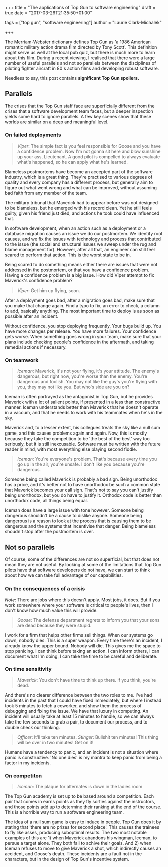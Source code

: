 +++
title = "The applications of Top Gun to software engineering"
draft = true
date = "2017-03-26T21:35:50+01:00"

tags = ["top gun", "software engineering"]
author = "Laurie Clark-Michalek"

+++

The Merriam-Webster dictionary defines Top Gun as 'a 1986 American romantic
military action drama film directed by Tony Scott'. This definition might serve
us well at the local pub quiz, but there is much more to learn about this film.
During a recent viewing, I realised that there were a large number of useful
parallels and not so parallels between the disciplines of piloting fighter
aircraft in 80's action films and developing robust software.

Needless to say, this post contains **significant Top Gun spoilers.**

## Parallels

The crises that the Top Gun staff face are superficially different from the
crises that a software development team faces, but a deeper inspection yields
some hard to ignore parallels. A few key scenes show that these worlds are
similar on a deep and meaningful level.

### On failed deployments

> *Viper*: The simple fact is you feel responsible for Goose and you have a confidence problem. Now I'm not gonna sit here and blow sunshine up your ass, Lieutenant. A good pilot is compelled to always evaluate what's happened, so he can apply what he's learned.

Blameless postmortems have become an accepted part of the software industry,
which is a great thing. They're practised to various degrees of quality and
every company has a different process, but generally aim to figure out what went
wrong and what can be improved, without assuming bad faith from any member of
the team.

The military tribunal that Maverick had to appear before was not designed to be
blameless, but he emerged with his record clean. Yet he still feels guilty,
given his friend just died, and actions he took could have influenced that.

In software development, when an action such as a deployment or a database
migration causes an issue we do our postmortem. We identify root causes, and
we fix the issues with technology and process that contributed to the issue (the
social and structural issues we sweep under the rug and blame management for).
However, after all that, an engineer can still feel scared to perform that
action. This is the worst state to be in.

Being scared to do something means either there are issues that were not
addressed in the postmortem, or that you have a confidence problem. Having a
confidence problem is a big issue. How did Viper attempt to fix Maverick's
confidence problem?

> *Viper*: Get him up flying, soon.

After a deployment goes bad, after a migration goes bad, make sure that you make
that change again. Find a typo to fix, an error to check, a column to add,
basically anything. The most important time to deploy is as soon as possible
after an incident.

Without confidence, you stop deploying frequently. Your bugs build up. You have
more changes per release. You have more failures. Your confidence gets worse.
When something goes wrong in your team, make sure that your plans include checking
people's confidence in the aftermath, and taking remedial actions if necessary.

### On teamwork

> *Iceman*: Maverick, it's not your flying, it's your attitude. The enemy's dangerous, but right now, you're worse than the enemy. You're dangerous and foolish. You may not like the guy's you're flying with you, they may not like you. But who's side are you on?

Iceman is often portrayed as the antagonist in Top Gun, but he provides Maverick
with a lot of salient points, if presented in a less than constructive manner.
Iceman understands better than Maverick that he doesn't operate in a vaccum, and
that he needs to work with his teammates when he's in the sky.

Maverick and, to a lesser extent, his collegues treats the sky like a null sum
game, and this causes problems again and again. Now, this is mostly because they
take the competition to be 'the best of the best' way too seriously, but it is
still inexcusable. Software must be written with the future reader in mind, with
most everything else playing second fiddle.

> *Iceman*: You're everyone's problem. That's because every time you go up in the air, you're unsafe. I don't like you because you're dangerous.

Someone being called Maverick is probably a bad sign. Being unorthodox has a
price, and it's better not to have unorthodox be such a common state that
Maverick becomes your call sign. That's not to say you can't justify being
unorthodox, but you do have to justify it. Orthodox code is better than
unorthodox code, all things being equal.

Iceman does have a large issue with tone however. Someone being dangerous
shouldn't be a cause to dislike anyone. Someone being dangerous is a reason to
look at the process that is causing them to be dangerous and the systems that
incentivise that danger. Being blameless shoudn't stop after the postmortem is
over.

## Not so parallels

Of course, some of the differences are not so superficial, but that does not
mean they are not useful. By looking at some of the limitations that Top Gun
pilots have that software developers do not have, we can start to think about
how we can take full advantage of our capabilities.

### On the consequences of a crisis

*Note*: There are jobs where this doesn't apply. Most jobs, it does. But if you
work somewhere where your software is critical to people's lives, then I don't
know how much value this will provide.

> *Goose*: The defense department regrets to inform you that your sons are dead because they were stupid.

I work for a firm that helps other firms sell things. When our systems go down,
nobody dies. This is a super weapon. Every time there's an incident, I already
know the upper bound. Nobody will die. This gives me the space to stop panicing.
I can think before taking an action. I can inform others, I can document what
I'm doing, I can take the time to be careful and deliberate.


### On time sensitivity

> *Maverick*: You don't have time to think up there. If you think, you're dead.

And there's no clearer difference between the two roles to me. I've had
incidents in the past that I could have fixed immediately, but where I instead
took 5 minutes to fetch a coworker, and show them the process of debugging and
fixing the issue. We have that luxury in computing. An incident will usually
take at least 15 minutes to handle, so we can always take the few seconds to
grab a pair, to document our process, and to double check our thinking.

> *Officer*: It'll take ten minutes.
> *Stinger*: Bullshit ten minutes! This thing will be over in two minutes! Get on it!

Humans have a tendency to panic, and an incident is not a situation where panic
is constructive. 'No one dies' is my mantra to keep panic from being a factor in
my incidents.

### On competiton

> *Iceman*: The plaque for alternates is down in the ladies room

The Top Gun academy is set up to be based around a competition. Each pair that
comes in earns points as they fly sorties against the instructors, and those
points add up to determine their ranking at the end of the course. This is a
horrible way to run a software engineering team.

The idea of a null sum game is easy to induce in people. Top Gun does it by
stating that 'there are no prizes for second place'. This causes the trainees to
fly like asses, producing suboptimal results. The two most notable examples of
this are 1) when Maverick abandons his wingman, Iceman, to persue a target
alone. They both fail to achive their goals. And 2) when Iceman refuses to move
to give Maverick a shot, which indirectly causes an accident, and Goose's death.
These incidents are a fault not in the characters, but in the design of Top
Gun's incentive system.


